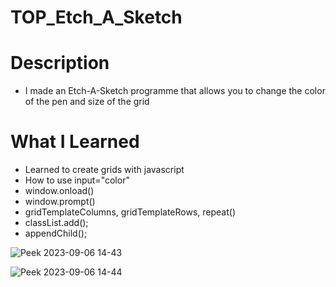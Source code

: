 # TOP_Etch_A_Sketch

# Description
+ I made an Etch-A-Sketch programme that allows you to change the color of the pen and size of the grid

# What I Learned
+ Learned to create grids with javascript
+ How to use input="color"
+ window.onload()
+ window.prompt()
+ gridTemplateColumns, gridTemplateRows, repeat()
+ classList.add();
+ appendChild();

![Peek 2023-09-06 14-43](https://github.com/Psyren05/TOP_Etch_A_Sketch/assets/124075057/cd23e2ac-f3e6-4600-ace3-c0d7c4f688b2)

![Peek 2023-09-06 14-44](https://github.com/Psyren05/TOP_Etch_A_Sketch/assets/124075057/8365bb38-6c57-4062-8ba9-e50a2970ac12)

